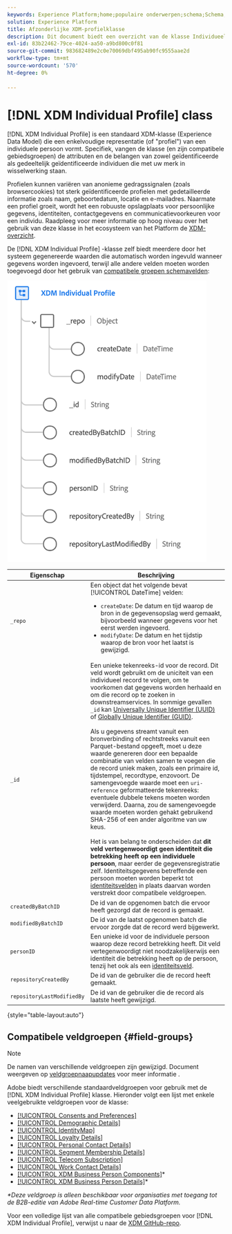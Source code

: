 ```yaml
---
keywords: Experience Platform;home;populaire onderwerpen;schema;Schema;XDM;individueel profiel;gebieden;schema's;Schema's;Identiteitskaart;Identiteitskaart;Het ontwerp van het schema;Kaart;Verenigingsschema;Vereniging
solution: Experience Platform
title: Afzonderlijke XDM-profielklasse
description: Dit document biedt een overzicht van de klasse Individueel profiel XDM.
exl-id: 83b22462-79ce-4024-aa50-a9bd800c0f81
source-git-commit: 983682489e2c0e70069dbf495ab90fc9555aae2d
workflow-type: tm+mt
source-wordcount: '570'
ht-degree: 0%

---
```


# [!DNL XDM Individual Profile] class

[!DNL XDM Individual Profile] is een standaard XDM-klasse (Experience Data Model) die een enkelvoudige representatie (of &quot;profiel&quot;) van een individuele persoon vormt. Specifiek, vangen de klasse (en zijn compatibele gebiedsgroepen) de attributen en de belangen van zowel geïdentificeerde als gedeeltelijk geïdentificeerde individuen die met uw merk in wisselwerking staan.

Profielen kunnen variëren van anonieme gedragssignalen (zoals browsercookies) tot sterk geïdentificeerde profielen met gedetailleerde informatie zoals naam, geboortedatum, locatie en e-mailadres. Naarmate een profiel groeit, wordt het een robuuste opslagplaats voor persoonlijke gegevens, identiteiten, contactgegevens en communicatievoorkeuren voor een individu. Raadpleeg voor meer informatie op hoog niveau over het gebruik van deze klasse in het ecosysteem van het Platform de [XDM-overzicht](../home.md#data-behaviors).

De [!DNL XDM Individual Profile] -klasse zelf biedt meerdere door het systeem gegenereerde waarden die automatisch worden ingevuld wanneer gegevens worden ingevoerd, terwijl alle andere velden moeten worden toegevoegd door het gebruik van [compatibele groepen schemavelden](#field-groups):

![](../images/classes/individual-profile.png)

| Eigenschap | Beschrijving |
| --- | --- |
| `_repo` | Een object dat het volgende bevat [!UICONTROL DateTime] velden: <ul><li>`createDate`: De datum en tijd waarop de bron in de gegevensopslag werd gemaakt, bijvoorbeeld wanneer gegevens voor het eerst werden ingevoerd.</li><li>`modifyDate`: De datum en het tijdstip waarop de bron voor het laatst is gewijzigd.</li></ul> |
| `_id` | Een unieke tekenreeks-id voor de record. Dit veld wordt gebruikt om de uniciteit van een individueel record te volgen, om te voorkomen dat gegevens worden herhaald en om die record op te zoeken in downstreamservices. In sommige gevallen `_id` kan [Universally Unique Identifier (UUID)](https://tools.ietf.org/html/rfc4122) of [Globally Unique Identifier (GUID)](https://docs.microsoft.com/en-us/dotnet/api/system.guid?view=net-5.0).<br><br>Als u gegevens streamt vanuit een bronverbinding of rechtstreeks vanuit een Parquet-bestand opgeeft, moet u deze waarde genereren door een bepaalde combinatie van velden samen te voegen die de record uniek maken, zoals een primaire id, tijdstempel, recordtype, enzovoort. De samengevoegde waarde moet een `uri-reference` geformatteerde tekenreeks: eventuele dubbele tekens moeten worden verwijderd. Daarna, zou de samengevoegde waarde moeten worden gehakt gebruikend SHA-256 of een ander algoritme van uw keus.<br><br>Het is van belang te onderscheiden dat **dit veld vertegenwoordigt geen identiteit die betrekking heeft op een individuele persoon**, maar eerder de gegevensregistratie zelf. Identiteitsgegevens betreffende een persoon moeten worden beperkt tot [identiteitsvelden](../schema/composition.md#identity) in plaats daarvan worden verstrekt door compatibele veldgroepen. |
| `createdByBatchID` | De id van de opgenomen batch die ervoor heeft gezorgd dat de record is gemaakt. |
| `modifiedByBatchID` | De id van de laatst opgenomen batch die ervoor zorgde dat de record werd bijgewerkt. |
| `personID` | Een unieke id voor de individuele persoon waarop deze record betrekking heeft. Dit veld vertegenwoordigt niet noodzakelijkerwijs een identiteit die betrekking heeft op de persoon, tenzij het ook als een [identiteitsveld](../schema/composition.md#identity). |
| `repositoryCreatedBy` | De id van de gebruiker die de record heeft gemaakt. |
| `repositoryLastModifiedBy` | De id van de gebruiker die de record als laatste heeft gewijzigd. |

{style=&quot;table-layout:auto&quot;}

## Compatibele veldgroepen {#field-groups}

>[!NOTE]
>
>De namen van verschillende veldgroepen zijn gewijzigd. Document weergeven op [veldgroepnaapupdates](../field-groups/name-updates.md) voor meer informatie .

Adobe biedt verschillende standaardveldgroepen voor gebruik met de [!DNL XDM Individual Profile] klasse. Hieronder volgt een lijst met enkele veelgebruikte veldgroepen voor de klasse:

* [[!UICONTROL Consents and Preferences]](../field-groups/profile/consents.md)
* [[!UICONTROL Demographic Details]](../field-groups/profile/demographic-details.md)
* [[!UICONTROL IdentityMap]](../field-groups/profile/identitymap.md)
* [[!UICONTROL Loyalty Details]](../field-groups/profile/loyalty-details.md)
* [[!UICONTROL Personal Contact Details]](../field-groups/profile/personal-contact-details.md)
* [[!UICONTROL Segment Membership Details]](../field-groups/profile/segmentation.md)
* [[!UICONTROL Telecom Subscription]](../field-groups/profile/telecom-subscription.md)
* [[!UICONTROL Work Contact Details]](../field-groups/profile/work-contact-details.md)
* [[!UICONTROL XDM Business Person Components]](../field-groups/profile/business-person-components.md)\*
* [[!UICONTROL XDM Business Person Details]](../field-groups/profile/business-person-details.md)\*

*\*Deze veldgroep is alleen beschikbaar voor organisaties met toegang tot de B2B-editie van Adobe Real-time Customer Data Platform.*

Voor een volledige lijst van alle compatibele gebiedsgroepen voor [!DNL XDM Individual Profile], verwijst u naar de [XDM GitHub-repo](https://github.com/adobe/xdm/tree/master/components/fieldgroups/profile).
